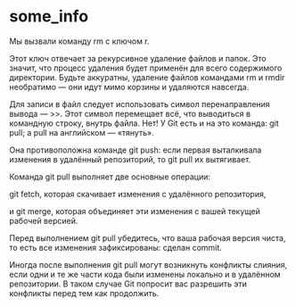 # some_info
Мы вызвали команду rm с ключом r.

Этот ключ отвечает за рекурсивное удаление файлов и папок. Это значит, что процесс удаления будет применён для всего содержимого директории. Будьте аккуратны, удаление файлов командами rm и rmdir необратимо — они идут мимо корзины и удаляются навсегда.

Для записи в файл следует использовать символ перенаправления вывода — \>\>. Этот символ перемещает всё, что выводиться в командную строку, внутрь файла.
Нет! У Git есть и на это команда: git pull; а pull на английском — «тянуть».

Она противоположна команде git push: если первая выталкивала изменения в удалённый репозиторий, то git pull их вытягивает.

Команда git pull выполняет две основные операции:

git fetch, которая скачивает изменения с удалённого репозитория,

и git merge, которая объединяет эти изменения с вашей текущей рабочей версией.

Перед выполнением git pull убедитесь, что ваша рабочая версия чиста, то есть все изменения зафиксированы: сделан commit.

Иногда после выполнения git pull могут возникнуть конфликты слияния, если одни и те же части кода были изменены локально и в удалённом репозитории. В таком случае Git попросит вас разрешить эти конфликты перед тем как продолжить.
